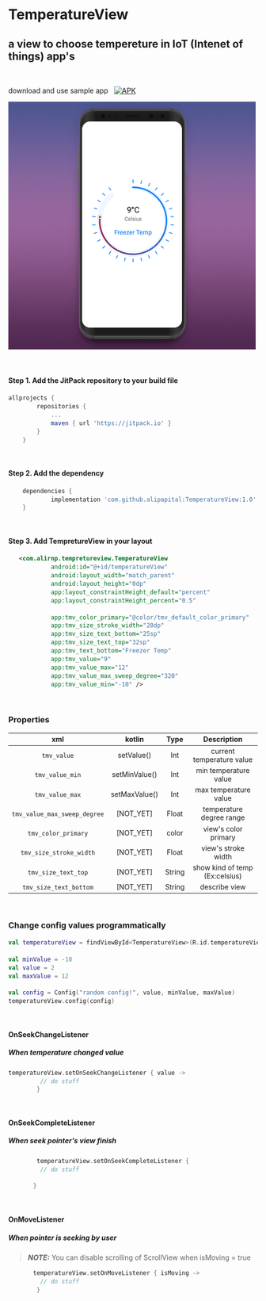 # TemperatureView   

## a view to choose tempereture in IoT (Intenet of things)  app's

<br />

download and use sample app &nbsp; [![APK](https://img.shields.io/badge/APK-Demo-brightgreen.svg)](https://github.com/ali-moghadam/TemperatureView/blob/master/files/temperatureView.apk?raw=true)

![](files/temperatureView.png)

<br />

#### Step 1. Add the JitPack repository to your build file
```gradle	
allprojects {
		repositories {
			...
			maven { url 'https://jitpack.io' }
		}
	}
```

<br />

#### Step 2. Add the dependency
```gradle	
	dependencies {
	        implementation 'com.github.alipapital:TemperatureView:1.0'
	}
```

<br />

#### Step 3. Add TempretureView in your layout
```xml
   <com.alirnp.tempretureview.TemperatureView
            android:id="@+id/temperatureView"
            android:layout_width="match_parent"
            android:layout_height="0dp"
            app:layout_constraintHeight_default="percent"
            app:layout_constraintHeight_percent="0.5"

            app:tmv_color_primary="@color/tmv_default_color_primary"
            app:tmv_size_stroke_width="20dp"
            app:tmv_size_text_bottom="25sp"
            app:tmv_size_text_top="32sp"
            app:tmv_text_bottom="Freezer Temp"
            app:tmv_value="9"
            app:tmv_value_max="12"
            app:tmv_value_max_sweep_degree="320"
            app:tmv_value_min="-10" />
```
<br />

### Properties

|xml|kotlin|Type|Description|
|:---:|:---:|:---:|:---:|
|`tmv_value`|setValue()|Int|current temperature value|
|`tmv_value_min`|setMinValue()|Int|min temperature value|
|`tmv_value_max`|setMaxValue()|Int|max temperature value|
|`tmv_value_max_sweep_degree`|[NOT_YET]|Float|temperature degree range|
|`tmv_color_primary`|[NOT_YET]|color|view's color primary|
|`tmv_size_stroke_width`|[NOT_YET]|Float|view's stroke width|
|`tmv_size_text_top`|[NOT_YET]|String|show kind of temp (Ex:celsius)|
|`tmv_size_text_bottom`|[NOT_YET]|String|describe view|


<br/> 

### Change config values programmatically
```kotlin
val temperatureView = findViewById<TemperatureView>(R.id.temperatureView)

val minValue = -10
val value = 2
val maxValue = 12

val config = Config("random config!", value, minValue, maxValue)
temperatureView.config(config)
```    
<br/> 

#### OnSeekChangeListener
##### When temperature changed value

```kotlin
temperatureView.setOnSeekChangeListener { value ->
         // do stuff
        }
```

<br/>

#### OnSeekCompleteListener
##### When seek pointer's view finish
```kotlin
        temperatureView.setOnSeekCompleteListener {
         // do stuff
       
       }
```
<br/>

#### OnMoveListener
##### When pointer is seeking by user
> **_NOTE:_**  You can disable scrolling of ScrollView when isMoving = true

```kotlin
       temperatureView.setOnMoveListener { isMoving ->
         // do stuff
        }
   
